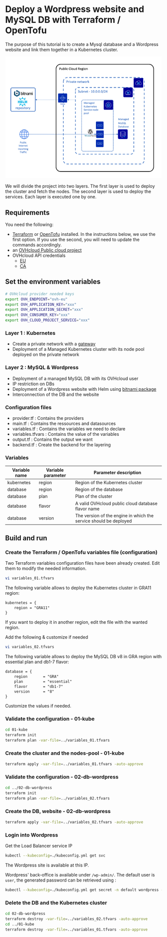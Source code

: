 # Deploy a Wordpress website and MySQL DB with Terraform / OpenTofu

The purpose of this tutorial is to create a Mysql database and a Wordpress website and link them together in a Kubernetes cluster.

![Infrastructure diagram](./img/diagram.png)

We will divide the project into two layers. The first layer is used to deploy the cluster and fetch the nodes. The second layer is used to deploy the services. Each layer is executed one by one.



## Requirements

You need the following:
* [Terraform](https://www.terraform.io/) or [OpenTofu](https://opentofu.org/) installed. In the instructions below, we use the first option. If you use the second, you will need to update the commands accordingly.
* an [OVHcloud Public cloud project](https://www.ovhcloud.com/en/public-cloud/)
* OVHcloud API credentials
    * [EU](https://www.ovh.com/auth/?onsuccess=https%3A%2F%2Fwww.ovh.com%2Fauth%2FcreateToken%2F%3F)
    * [CA](https://ca.ovh.com/auth/?onsuccess=https%3A//ca.ovh.com%2Fauth%2FcreateToken%2F%3F)

## Set the environment variables

```bash
# OVHcloud provider needed keys
export OVH_ENDPOINT="ovh-eu"
export OVH_APPLICATION_KEY="xxx"
export OVH_APPLICATION_SECRET="xxx"
export OVH_CONSUMER_KEY="xxx"
export OVH_CLOUD_PROJECT_SERVICE="xxx"
```

### Layer 1 : Kubernetes

* Create a private network with a [gateway](https://www.ovhcloud.com/en-gb/public-cloud/gateway/)
* Deployment of a Managed Kubernetes cluster with its node pool deployed on the private network

### Layer 2 : MySQL & Wordpress

* Deployment of a managed MySQL DB with its OVHcloud user
* IP restriction on DBs
* Deployment of a Wordpress website with Helm using [bitnami package](https://github.com/bitnami/charts/tree/main/bitnami/wordpress/1)
* Interconnection of the DB and the website

### Configuration files

* provider.tf      : Contains the providers
* main.tf          : Contains the ressources and datasources 
* variables.tf     : Contains the variables we need to declare
* variables.tfvars : Contains the value of the variables
* output.tf        : Contains the output we want
* backend.tf       : Create the backend for the layering

### Variables

|Variable name        |Variable parameter   |Parameter description|
|---------------------|---------------------|---------------------|
|kubernetes|region|Region of the Kubernetes cluster|
|database|region|Region of the database|
|database|plan|Plan of the cluster|
|database|flavor|A valid OVHcloud public cloud database flavor name|
|database|version|The version of the engine in which the service should be deployed|

## Build and run

### Create the Terraform / OpenTofu variables file (configuration)

Two Terraform variables configuration files have been already created. Edit them to modify the needed information.

```bash
vi variables_01.tfvars
```
The following variable allows to deploy the Kubernetes cluster in GRA11 region:
```
kubernetes = {
    region = "GRA11"
}
```
If you want to deploy it in another region, edit the file with the wanted region.

Add the following & customize if needed
```bash
vi variables_02.tfvars
```
The following variable allows to deploy the MySQL DB v8 in GRA region with essential plan and db1-7 flavor:
```
database = {
    region       = "GRA"
    plan         = "essential"
    flavor       = "db1-7"
    version      = "8"
} 
```
Customize the values if needed.

### Validate the configuration - 01-kube

```bash
cd 01-kube
terraform init
terraform plan -var-file=../variables_01.tfvars
```

### Create the cluster and the nodes-pool - 01-kube

```bash
terraform apply -var-file=../variables_01.tfvars -auto-approve
```

### Validate the configuration - 02-db-wordpress

```bash
cd ../02-db-wordpress
terraform init
terraform plan -var-file=../variables_02.tfvars
```

### Create the DB, website - 02-db-wordpress

```bash
terraform apply -var-file=../variables_02.tfvars -auto-approve
```

### Login into Wordpress 

Get the Load Balancer service IP
```bash
kubectl --kubeconfig=./kubeconfig.yml get svc
```

The Wordpress site is available at this IP. 

Wordpress' back-office is available under `/wp-admin/`. The default user is `user`, the generated password can be retrieved using :
```bash
kubectl --kubeconfig=./kubeconfig.yml get secret -n default wordpress -o jsonpath="{.data.wordpress-password}" | base64 -d
```

### Delete the DB and the Kubernetes cluster

```bash
cd 02-db-wordpress
terraform destroy -var-file=../variables_02.tfvars -auto-approve
cd ../01-kube
terraform destroy -var-file=../variables_01.tfvars -auto-approve
```
